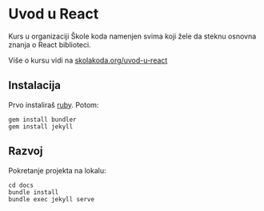 # Uvod u React

Kurs u organizaciji Škole koda namenjen svima koji žele da steknu osnovna znanja o React biblioteci.

Više o kursu vidi na [skolakoda.org/uvod-u-react](https://skolakoda.org/uvod-u-react/)

## Instalacija

Prvo instaliraš [ruby](https://rubyinstaller.org/downloads/). Potom:

```
gem install bundler
gem install jekyll
```

## Razvoj

Pokretanje projekta na lokalu:

```
cd docs
bundle install
bundle exec jekyll serve
```
